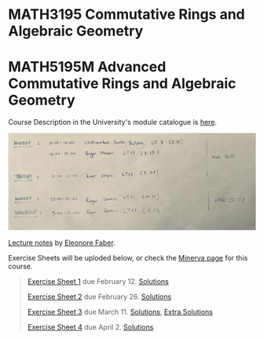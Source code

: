 # MATH3195 Commutative Rings and Algebraic Geometry 
# MATH5195M Advanced Commutative Rings and Algebraic Geometry

Course Description in the University's module catalogue is [here](https://webprod3.leeds.ac.uk/catalogue/dynmodules.asp?Y=202324&m=MATH-3195).

![](Pictures/schedule.jpg)

[Lecture notes](Documents/Eleonore_Faber_Commutative_Rings.pdf) by [Eleonore Faber](http://www1.maths.leeds.ac.uk/~pmtemf/).

Exercise Sheets will be uploded below, or check the [Minerva page](https://minerva.leeds.ac.uk/ultra/courses/_552205_1/outline) for this course.

> [Exercise Sheet 1](Documents/ex1.pdf) due February 12. [Solutions](Documents/sol1.pdf)
> 
> [Exercise Sheet 2](Documents/ex2.pdf) due February 26. [Solutions](Documents/sol2.pdf)
>
> [Exercise Sheet 3](Documents/ex3.pdf) due March 11. [Solutions](Documents/sol3.pdf), [Extra Solutions](Documents/Exercise3-extra.pdf)
>
> [Exercise Sheet 4](Documents/ex4.pdf) due April 2. [Solutions](Documents/sol4.pdf)
